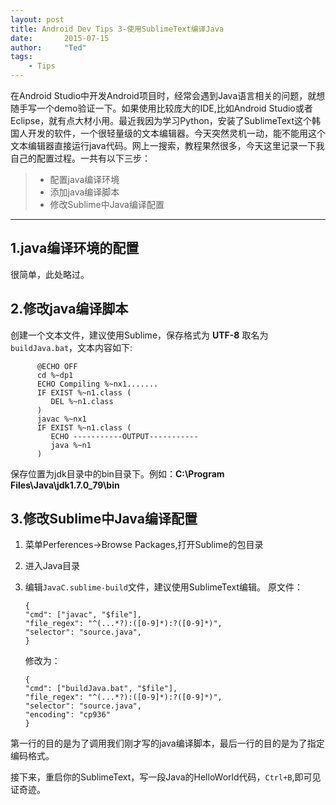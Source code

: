 ```yaml
---
layout: post
title: Android Dev Tips 3-使用SublimeText编译Java
date:       2015-07-15
author:     "Ted"
tags:
    - Tips
---
```



在Android Studio中开发Android项目时，经常会遇到Java语言相关的问题，就想随手写一个demo验证一下。如果使用比较庞大的IDE,比如Android Studio或者Eclipse，就有点大材小用。最近我因为学习Python，安装了SublimeText这个韩国人开发的软件，一个很轻量级的文本编辑器。今天突然灵机一动，能不能用这个文本编辑器直接运行java代码。网上一搜索，教程果然很多，今天这里记录一下我自己的配置过程。一共有以下三步：

 > * 配置java编译环境
 > * 添加java编译脚本
 > * 修改Sublime中Java编译配置
 
 ------

## 1.java编译环境的配置
很简单，此处略过。

## 2.修改java编译脚本
创建一个文本文件，建议使用Sublime，保存格式为 **UTF-8** 取名为`buildJava.bat`，文本内容如下:  
```
      @ECHO OFF
      cd %~dp1
      ECHO Compiling %~nx1.......
      IF EXIST %~n1.class (
         DEL %~n1.class
      )
      javac %~nx1
      IF EXIST %~n1.class (
         ECHO -----------OUTPUT-----------
         java %~n1
      )
```
保存位置为jdk目录中的bin目录下。例如：**C:\Program Files\Java\jdk1.7.0_79\bin**

## 3.修改Sublime中Java编译配置

 1. 菜单Perferences->Browse Packages,打开Sublime的包目录
 2. 进入Java目录
 3. 编辑`JavaC.sublime-build`文件，建议使用SublimeText编辑。
    原文件：
   
    ``` 
    {
	"cmd": ["javac", "$file"],
	"file_regex": "^(...*?):([0-9]*):?([0-9]*)",
	"selector": "source.java",
    }
    ```

    修改为：

    ```
    {
	"cmd": ["buildJava.bat", "$file"],
	"file_regex": "^(...*?):([0-9]*):?([0-9]*)",
	"selector": "source.java",
	"encoding": "cp936"
    }
    ```  

第一行的目的是为了调用我们刚才写的java编译脚本，最后一行的目的是为了指定编码格式。
    
接下来，重启你的SublimeText，写一段Java的HelloWorld代码，`Ctrl+B`,即可见证奇迹。



